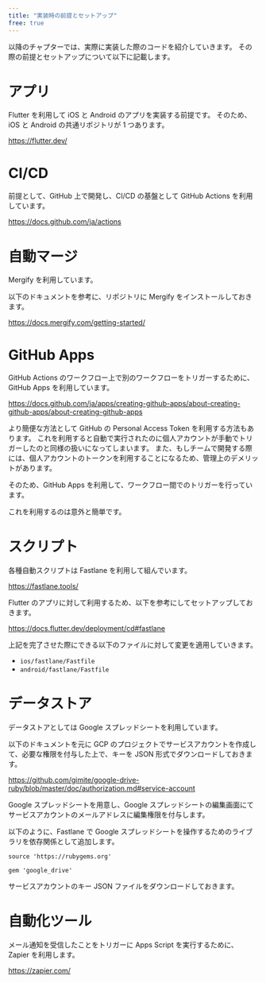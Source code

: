 ```yaml
---
title: "実装時の前提とセットアップ"
free: true
---
```


以降のチャプターでは、実際に実装した際のコードを紹介していきます。
その際の前提とセットアップについて以下に記載します。

# アプリ

Flutter を利用して iOS と Android のアプリを実装する前提です。
そのため、iOS と Android の共通リポジトリが 1 つあります。

https://flutter.dev/

# CI/CD

前提として、GitHub 上で開発し、CI/CD の基盤として GitHub Actions を利用しています。

https://docs.github.com/ja/actions

# 自動マージ

Mergify を利用しています。

以下のドキュメントを参考に、リポジトリに Mergify をインストールしておきます。

https://docs.mergify.com/getting-started/

# GitHub Apps

GitHub Actions のワークフロー上で別のワークフローをトリガーするために、GitHub Apps を利用しています。

https://docs.github.com/ja/apps/creating-github-apps/about-creating-github-apps/about-creating-github-apps

より簡便な方法として GitHub の Personal Access Token を利用する方法もあります。
これを利用すると自動で実行されたのに個人アカウントが手動でトリガーしたのと同様の扱いになってしまいます。
また、もしチームで開発する際には、個人アカウントのトークンを利用することになるため、管理上のデメリットがあります。

そのため、GitHub Apps を利用して、ワークフロー間でのトリガーを行っています。

これを利用するのは意外と簡単です。

# スクリプト

各種自動スクリプトは Fastlane を利用して組んでいます。

https://fastlane.tools/

Flutter のアプリに対して利用するため、以下を参考にしてセットアップしておきます。

https://docs.flutter.dev/deployment/cd#fastlane

上記を完了させた際にできる以下のファイルに対して変更を適用していきます。

- `ios/fastlane/Fastfile`
- `android/fastlane/Fastfile`

# データストア

データストアとしては Google スプレッドシートを利用しています。

以下のドキュメントを元に GCP のプロジェクトでサービスアカウントを作成して、必要な権限を付与した上で、キーを JSON 形式でダウンロードしておきます。

https://github.com/gimite/google-drive-ruby/blob/master/doc/authorization.md#service-account

Google スプレッドシートを用意し、Google スプレッドシートの編集画面にてサービスアカウントのメールアドレスに編集権限を付与します。

以下のように、Fastlane で Google スプレッドシートを操作するためのライブラリを依存関係として追加します。

```ruby:Gemfile
source 'https://rubygems.org'

gem 'google_drive'
```

サービスアカウントのキー JSON ファイルをダウンロードしておきます。

# 自動化ツール

メール通知を受信したことをトリガーに Apps Script を実行するために、Zapier を利用します。

https://zapier.com/
